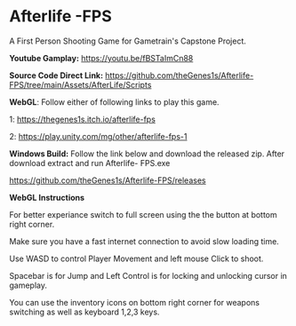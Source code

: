 # Afterlife -FPS 
 A First Person Shooting Game for Gametrain's Capstone Project.
 
 **Youtube Gamplay:**
 https://youtu.be/fBSTaImCn88
 
 **Source Code Direct Link:**
 https://github.com/theGenes1s/Afterlife-FPS/tree/main/Assets/AfterLife/Scripts
 
 **WebGL**: Follow either of following links to play this game.
 
 1: https://thegenes1s.itch.io/afterlife-fps
 
 2: https://play.unity.com/mg/other/afterlife-fps-1
 
 
 **Windows Build:** Follow the link below and download the released zip. After download extract and run Afterlife- FPS.exe
 
 https://github.com/theGenes1s/Afterlife-FPS/releases
 
 
 **WebGL Instructions**
 
 For better experiance switch to full screen using the the button at bottom right corner.
 
 Make sure you have a fast internet connection to avoid slow loading time.
 
 Use WASD to control Player Movement and left mouse Click to shoot. 
 
 Spacebar is for Jump and Left Control is for locking and unlocking cursor in gameplay. 
 
 You can use the inventory icons on bottom right corner for weapons switching as well as keyboard 1,2,3 keys.
